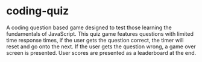 # coding-quiz
A coding question based game designed to test those learning the fundamentals of JavaScript. This quiz game features questions with limited time response times, if the user gets the question correct, the timer will reset and go onto the next. If the user gets the question wrong, a game over screen is presented. User scores are presented as a leaderboard at the end. 
